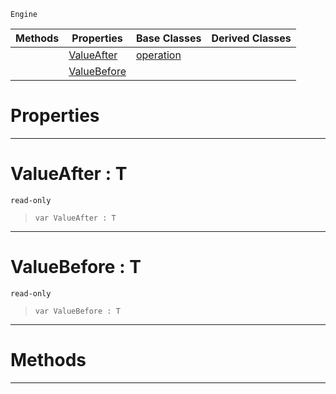  `Engine`

|Methods|Properties|Base Classes|Derived Classes|
|---|---|---|---|
| |[ ValueAfter](propertyoperation.md#valueafter-t)|[operation](operation.md)| |
| |[ ValueBefore](propertyoperation.md#valuebefore-t)| | |


 #  Properties


---  
 #  ValueAfter : T

 `read-only`

> 
> ```TS:Nada
> var ValueAfter : T


---  
 #  ValueBefore : T

 `read-only`

> 
> ```TS:Nada
> var ValueBefore : T


---  
 #  Methods


---  
 

 